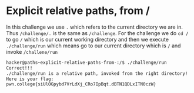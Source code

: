 # Explicit relative paths, from /

In this challenge we use `.` which refers to the current directory we are in. Thus `/challenge/.` is the same as `/challenge`. For the challenge we do `cd /` to go `/` which is our  current working directory and then we execute `./challenge/run` which means go to our current directory which is `/` and invoke `/challene/run`

```bash
hacker@paths~explicit-relative-paths-from-:/$ ./challenge/run
Correct!!!
./challenge/run is a relative path, invoked from the right directory!
Here is your flag:
pwn.college{siUlOGpybd7VrLdXj_CRo7IpBqt.dBTN1QDLxITN0czW}
